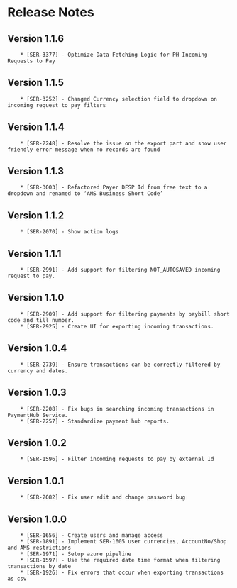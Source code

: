 # Release Notes

## Version 1.1.6
        * [SER-3377] - Optimize Data Fetching Logic for PH Incoming Requests to Pay

## Version 1.1.5
        * [SER-3252] - Changed Currency selection field to dropdown on incoming request to pay filters

## Version 1.1.4
        * [SER-2248] - Resolve the issue on the export part and show user friendly error message when no records are found

## Version 1.1.3
        * [SER-3003] - Refactored Payer DFSP Id from free text to a dropdown and renamed to ‘AMS Business Short Code’

## Version 1.1.2
        * [SER-2070] - Show action logs

## Version 1.1.1
        * [SER-2991] - Add support for filtering NOT_AUTOSAVED incoming request to pay.

## Version 1.1.0
        * [SER-2909] - Add support for filtering payments by paybill short code and till number.
        * [SER-2925] - Create UI for exporting incoming transactions.

## Version 1.0.4
        * [SER-2739] - Ensure transactions can be correctly filtered by currency and dates.

## Version 1.0.3
        * [SER-2208] - Fix bugs in searching incoming transactions in PaymentHub Service.
        * [SER-2257] - Standardize payment hub reports.

## Version 1.0.2
        * [SER-1596] - Filter incoming requests to pay by external Id

## Version 1.0.1

        * [SER-2082] - Fix user edit and change password bug

## Version 1.0.0

        * [SER-1656] - Create users and manage access
        * [SER-1891] - Implement SER-1605 user currencies, AccountNo/Shop and AMS restrictions
        * [SER-1971] - Setup azure pipeline
        * [SER-1597] - Use the required date time format when filtering transactions by date
        * [SER-1926] - Fix errors that occur when exporting transactions as csv
